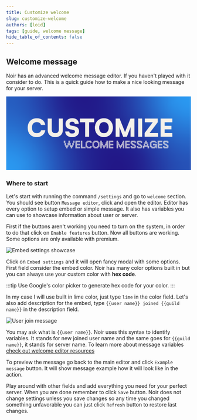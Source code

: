 ```yaml
---
title: Customize welcome
slug: customize-welcome
authors: [loid]
tags: [guide, welcome message]
hide_table_of_contents: false
---
```


## Welcome message

Noir has an advanced welcome message editor. If you haven't played with it consider to do. This is a quick guide how to make a nice looking message for your server.

![Customize welcome messages](../static/img/customize-messages.png)

<!--truncate-->

### Where to start

Let's start with running the command `/settings` and go to `welcome` section. You should see button `Message editor`, click and open the editor. Editor has every option to setup embed or simple message. It also has variables you can use to showcase information about user or server.

First if the buttons aren't working you need to turn on the system, in order to do that click on `Enable features` button. Now all buttons are working. Some options are only available with premium.

![Embed settings showcase](https://i.imgur.com/4rldWkI.png)

Click on `Embed settings` and it will open fancy modal with some options. First field consider the embed color. Noir has many color options built in but you can always use your custom color with **hex code**.

:::tip
Use Google's color picker to generate hex code for your color.
:::

In my case I will use built in lime color, just type `lime` in the color field. Let's also add description for the embed, type `{{user name}} joined {{guild name}}` in the description field.

![User join message](https://i.imgur.com/EkpHmM3.png)

You may ask what is `{{user name}}`. Noir uses this syntax to identify variables. It stands for new joined user name and the same goes for `{{guild name}}`, it stands for server name. To learn more about message variables [check out welcome editor resources](../docs/welcome/message-variables.md)

To preview the message go back to the main editor and click `Example message` button. It will show message example how it will look like in the action.

Play around with other fields and add everything you need for your perfect server. When you are done remember to click `Save` button. Noir does not change settings unless you save changes so any time you changed something unfavorable you can just click `Refresh` button to restore last changes.
